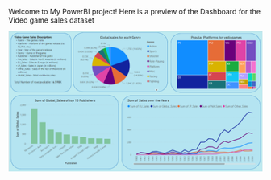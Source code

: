 Welcome to My PowerBI project!
Here is a preview of the Dashboard for the Video game sales dataset

![Alt text](/VG_Sales/VGSales_ss.png?raw=true "Vedio Games Sales Dashboard")
